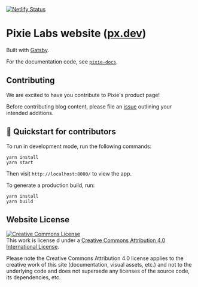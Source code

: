 
[![Netlify Status](https://api.netlify.com/api/v1/badges/27e33099-7489-49fd-b235-c1653e5f4224/deploy-status)](https://app.netlify.com/sites/px-dev/deploys)

# Pixie Labs website ([px.dev](https://px.dev/))

Built with [Gatsby](https://www.gatsbyjs.com/).

For the documentation code, see [`pixie-docs`](https://github.com/pixie-io/pixie-docs).

## Contributing

We are excited to have you contribute to Pixie's product page!

Before contributing blog content, please file an [issue](https://github.com/pixie-io/px.dev/issues/new) outlining your intended additions.

## 🚀 Quickstart for contributors

To run in development mode, run the following commands:

```shell
yarn install
yarn start
```

Then visit `http://localhost:8000/` to view the app.

To generate a production build, run:

```shell
yarn install
yarn build
```

## Website License

<a rel="license" href="http://creativecommons.org/licenses/by/4.0/"><img alt="Creative Commons License" style="border-width:0" src="https://i.creativecommons.org/l/by/4.0/88x31.png" /></a><br />This work is license
d under a <a rel="license" href="http://creativecommons.org/licenses/by/4.0/">Creative Commons Attribution 4.0 International License</a>.

Please note the Creative Commons Attribution 4.0 license applies to the creative work of this site (documentation, visual assets, etc.) and not to the underlying code and does not supersede any licenses of the source code, its dependencies, etc.

